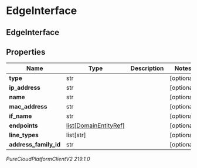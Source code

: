 # EdgeInterface

## EdgeInterface

## Properties

|Name | Type | Description | Notes|
|------------ | ------------- | ------------- | -------------|
| **type** | str |  | [optional] |
| **ip_address** | str |  | [optional] |
| **name** | str |  | [optional] |
| **mac_address** | str |  | [optional] |
| **if_name** | str |  | [optional] |
| **endpoints** | [list[DomainEntityRef]](DomainEntityRef) |  | [optional] |
| **line_types** | list[str] |  | [optional] |
| **address_family_id** | str |  | [optional] |



_PureCloudPlatformClientV2 219.1.0_

